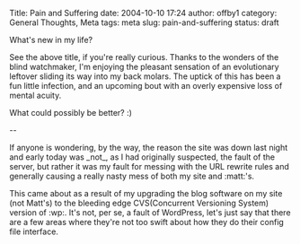 Title: Pain and Suffering
date: 2004-10-10 17:24
author: offby1
category: General Thoughts, Meta
tags: meta
slug: pain-and-suffering
status: draft

What\'s new in my life?

See the above title, if you\'re really curious. Thanks to the wonders of the blind watchmaker, I\'m enjoying the pleasant sensation of an evolutionary leftover sliding its way into my back molars. The uptick of this has been a fun little infection, and an upcoming bout with an overly expensive loss of mental acuity.

What could possibly be better? :)

\--

If anyone is wondering, by the way, the reason the site was down last night and early today was \_not\_, as I had originally suspected, the fault of the server, but rather it was my fault for messing with the URL rewrite rules and generally causing a really nasty mess of both my site and :matt:\'s.

This came about as a result of my upgrading the blog software on my site (not Matt\'s) to the bleeding edge CVS(Concurrent Versioning System) version of :wp:. It\'s not, per se, a fault of WordPress, let\'s just say that there are a few areas where they\'re not too swift about how they do their config file interface.
